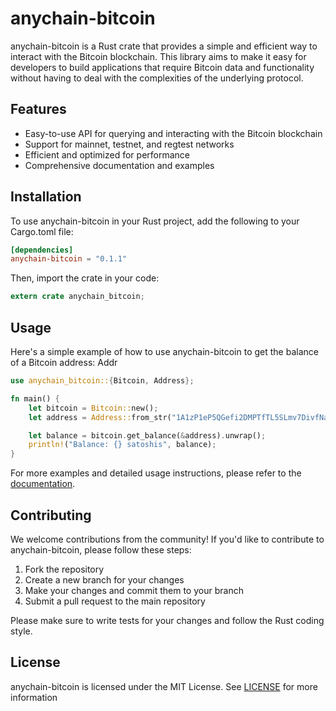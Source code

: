 # anychain-bitcoin

anychain-bitcoin is a Rust crate that provides a simple and efficient way to interact with the Bitcoin blockchain. This library aims to make it easy for developers to build applications that require Bitcoin data and functionality without having to deal with the complexities of the underlying protocol.

## Features

- Easy-to-use API for querying and interacting with the Bitcoin blockchain
- Support for mainnet, testnet, and regtest networks
- Efficient and optimized for performance
- Comprehensive documentation and examples

## Installation

To use anychain-bitcoin in your Rust project, add the following to your Cargo.toml file:
```toml
[dependencies]
anychain-bitcoin = "0.1.1"
```

Then, import the crate in your code:
```rust
extern crate anychain_bitcoin;
```

## Usage

Here's a simple example of how to use anychain-bitcoin to get the balance of a Bitcoin address:
Addr

```rust
use anychain_bitcoin::{Bitcoin, Address};

fn main() {
    let bitcoin = Bitcoin::new();
    let address = Address::from_str("1A1zP1eP5QGefi2DMPTfTL5SLmv7DivfNa").unwrap();

    let balance = bitcoin.get_balance(&address).unwrap();
    println!("Balance: {} satoshis", balance);
}
```
For more examples and detailed usage instructions, please refer to the [documentation](https://docs.rs/anychain-bitcoin).

## Contributing

We welcome contributions from the community! If you'd like to contribute to anychain-bitcoin, please follow these steps:

1. Fork the repository
2. Create a new branch for your changes
3. Make your changes and commit them to your branch
4. Submit a pull request to the main repository

Please make sure to write tests for your changes and follow the Rust coding style.

## License

anychain-bitcoin is licensed under the MIT License. See [LICENSE](LICENSE) for more information 